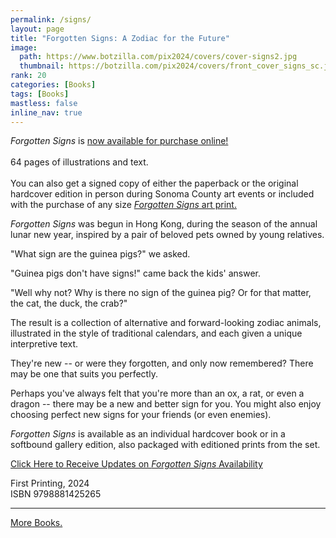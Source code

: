 ```yaml
---
permalink: /signs/
layout: page
title: "Forgotten Signs: A Zodiac for the Future"
image:
  path: https://www.botzilla.com/pix2024/covers/cover-signs2.jpg
  thumbnail: https://botzilla.com/pix2024/covers/front_cover_signs_sc.jpg
rank: 20
categories: [Books]
tags: [Books]
mastless: false
inline_nav: true
---
```


<p class="notice--info"><i>Forgotten Signs</i> is <a href="https://www.blurb.com/b/11960095-forgotten-signs" target="_blank">now available for purchase online!</a><br/><br/>64 pages of illustrations and text.<br /><br />You can also get a signed copy of either the paperback or the original hardcover edition in person during Sonoma County art events or included with the purchase of any size <a href="mailto:kevin+books@vumondo.com?subject=Please%20Keep%20Me%20Updated%20about%20%22Forgotten%20Signs%20Prints&body=Let%20me%20know%20about%20updates%20on%20sale%20and%20availability%20of%20%22Forgotten%20Signs%22%20prints.%0A%0AThanks%21"><i>Forgotten Signs</i> art print.</a></p>

_Forgotten Signs_ was begun in Hong Kong, during the season of the annual lunar new year, inspired by a pair of beloved pets owned by young relatives.

"What sign are the guinea pigs?" we asked.

"Guinea pigs don't have signs!" came back the kids' answer.

"Well why not? Why is there no sign of the guinea pig? Or for that matter, the cat, the duck, the crab?"

The result is a collection of alternative and forward-looking zodiac animals, illustrated in the style of traditional calendars, and each given a unique interpretive text.

They're new -- or were they forgotten, and only now remembered? There may be one that suits you perfectly.

Perhaps you've always felt that you're more than an ox, a rat, or even a dragon -- there may be a new and better sign for you. You might also enjoy choosing perfect new signs for your friends (or even enemies).

_Forgotten Signs_ is available as an individual hardcover book or in a softbound gallery edition, also packaged with editioned prints from the set. 

<a class="btn btn--info btn--large" href="mailto:kevin+books@vumondo.com?subject=Updates%20on%20the%20Book%20%22Forgotten%20Signs%22&body=Please%20keep%20me%20informed%20about%20updates%20for%20sales%20availability%20of%20your%20book%20%22Forgotten%20Signs%3A%20A%20Zodiac%20for%20the%20Future%22">Click Here to Receive Updates on _Forgotten Signs_ Availability</a>

First Printing, 2024<br/>ISBN 9798881425265

---

<!--
<iframe id="data-blurb-bookshare-11960095" data-bindattr-87="87" height="100%" data-bindattr-88="88" width="100%" data-bindattr-89="89" src="https://www.blurb.com/bookshare/app/index.html?bookId=11960095" data-bindattr-90="90" frameborder=0 allowfullscreen='' onload='this.focus()' scrolling='no'> </iframe>
-->

<a href="{{ site.url }}/books">More Books.</a>

<!--
<figure class="align-center">
<img src="https://www.botzilla.com/pix2024/Bjorke-AATS-BizCard-sRGB-web.jpg">
<figcaption>See You on June First</figcaption>
</figure>
-->
